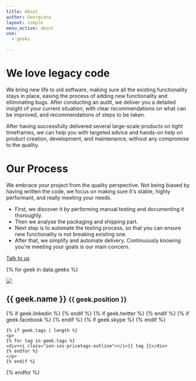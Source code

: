 ```yaml
---
title: About
author: Georgiana
layout: simple
menu_active: about
use:
  - geeks

---
```


# We love legacy code

We bring new life to old software, making sure all the existing functionality stays in place, easing the process of adding new functionality and elliminating bugs. After conducting an audit, we deliver you a detailed insight of your current situation, with clear recommendations on what can be improved, and recommendations of steps to be taken.

After having successfully delivered several large-scale products on tight timeframes, we can help you with targeted advice and hands-on help on product creation, development, and maintenance, without any compromise to the quality.

# Our Process

We embrace your project from the quality perspective. Not being biased by having written the code, we focus on making sure it's stable, highly performant, and really meeting your needs.

* First, we discover it by performing manual testing and documenting it thoroughly.
* Then we analyse the packaging and shipping part.
* Next step is to automate the testing process, so that you can ensure new functionality is not breaking existing one.
* After that, we simplify and automate delivery. Continuously knowing you're meeting your goals is our main concern.

<div class="big-call-to-action">
    <a class="btn btn-block btn-lg btn-danger" href="/contact" role="button">Talk to us</a>
</div>

{% for geek in data.geeks %}
<div class="media geeks">
  <div class="media-left media-middle">
    <img class="media-object img-rounded" src="{{ site.url }}/avatars/{{ geek.avatar }}" />
  </div>
  <div class="media-body">
    <h2 class="media-heading">{{ geek.name }} <small>{{ geek.position }}</small></h2>
    {% if geek.linkedin %}
    <a href="{{ geek.linkedin }}"><i class="geek-icon ion-social-linkedin-outline"></i></a>
    {% endif %}
    {% if geek.twitter %}
    <a href="{{ geek.twitter }}"><i class="geek-icon ion-social-twitter-outline"></i></a>
    {% endif %}
    {% if geek.facebook %}
    <a href="{{ geek.facebook }}"><i class="geek-icon ion-social-facebook-outline"></i></a>
    {% endif %}
    {% if geek.skype %}
    <a href="{{ geek.skype }}"><i class="geek-icon ion-social-skype-outline"></i></a>
    {% endif %}
    
    {% if geek.tags | length %}
    <p>
    {% for tag in geek.tags %}
    <div><i class="ion-ios-pricetags-outline"></i>{{ tag }}</div>
    {% endfor %}
    </p>
    {% endif %}
  </div>
</div>
{% endfor %}
